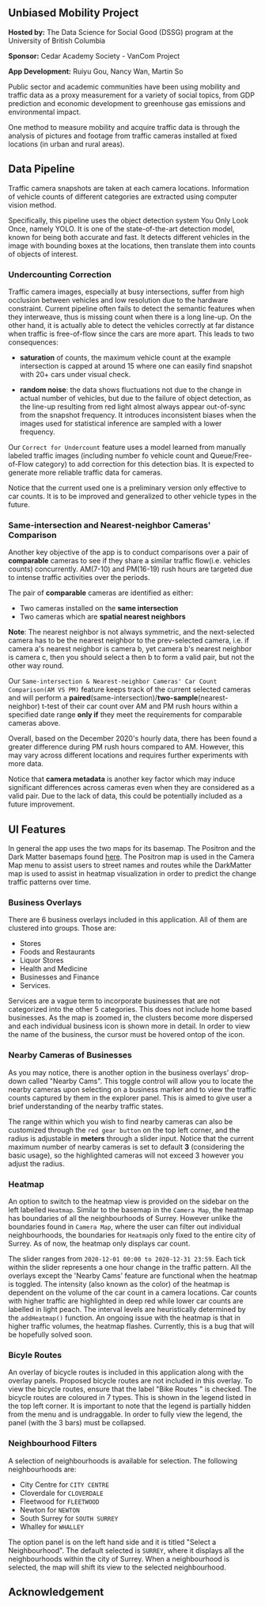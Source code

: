
## Unbiased Mobility Project
**Hosted by:** The Data Science for Social Good (DSSG) program at the University of British Columbia

**Sponsor:** Cedar Academy Society - VanCom Project  

**App Development:** Ruiyu Gou, Nancy Wan, Martin So

Public sector and academic communities have been using mobility and traffic data as a proxy measurement for a variety of social topics, from GDP prediction and economic development to greenhouse gas emissions and environmental impact.

One method to measure mobility and acquire traffic data is through the analysis of pictures and footage from traffic cameras installed at fixed locations (in urban and rural areas). 


## Data Pipeline
Traffic camera snapshots are taken at each camera locations. Information of vehicle counts of different categories are extracted using computer vision method. 

Specifically, this pipeline uses the object detection system You Only Look Once, namely YOLO. It is one of the state-of-the-art detection model, known for being both accurate and fast. It detects different vehicles in the image with bounding boxes at the locations, then translate them into counts of objects of interest.


### Undercounting Correction

Traffic camera images, especially at busy intersections, suffer from high occlusion between vehicles and low resolution due to the hardware constraint. Current pipeline often fails to detect the semantic features when they interweave, thus is missing count when there is a long line-up. On the other hand, it is actually able to detect the vehicles correctly at far distance when traffic is free-of-flow since the cars are more apart. This leads to two consequences:

- **saturation** of counts, the maximum vehicle count at the example intersection is capped at around 15 where one can easily find snapshot with 20+ cars under visual check. 

- **random noise**: the data shows fluctuations not due to the change in actual number of vehicles, but due to the failure of object detection, as the line-up resulting from red light almost always appear out-of-sync from the snapshot frequency. It introduces inconsistent biases when the images used for statistical inference are sampled with a lower frequency.

Our `Correct for Undercount` feature uses a model learned from manually labeled traffic images (including number fo vehicle count and Queue/Free-of-Flow category) to add correction for this detection bias. It is expected to generate more reliable traffic data for cameras.

Notice that the current used one is a preliminary version only effective to car counts. It is to be improved and generalized to other vehicle types in the future.

### Same-intersection and Nearest-neighbor Cameras' Comparison

Another key objective of the app is to conduct comparisons over a pair of **comparable** cameras to see if they share a similar traffic flow(i.e. vehicles counts) concurrently. AM(7-10) and PM(16-19) rush hours are targeted due to intense traffic activities over the periods. 

The pair of **comparable** cameras are identified as either:

- Two cameras installed on the **same intersection**
- Two cameras which are **spatial nearest neighbors**

**Note**: The nearest neighbor is not always symmetric, and the next-selected camera has to be the nearest neighbor to the prev-selected camera, i.e. if camera a's nearest neighbor is camera b, yet camera b's nearest neighbor is camera c, then you should select a then b to form a valid pair, but not the other way round.

Our `Same-intersection & Nearest-neighbor Cameras' Car Count Comparison(AM VS PM)` feature keeps track of the current selected cameras and will perform a **paired**(same-intersection)/**two-sample**(nearest-neighbor) t-test of their car count over AM and PM rush hours within a specified date range **only if** they meet the requirements for comparable cameras above.

Overall, based on the December 2020's hourly data, there has been found a greater difference during PM rush hours compared to AM. However, this may vary across different locations and requires further experiments with more data. 

Notice that **camera metadata** is another key factor which may induce significant differences across cameras even when they are considered as a valid pair. Due to the lack of data, this could be potentially included as a future improvement.

## UI Features 
In general the app uses the two maps for its basemap. The Positron and the Dark Matter basemaps found [here](https://carto.com/blog/getting-to-know-positron-and-dark-matter/). The Positron map is used in the Camera Map menu to assist users to street names and routes while the DarkMatter map is used to assist in heatmap visualization in order to predict the change traffic patterns over time.

### Business Overlays

There are 6 business overlays included in this application. All of them are clustered into groups. Those are:    
-  Stores
-  Foods and Restaurants
-  Liquor Stores
-  Health and Medicine
-  Businesses and Finance
-  Services.  

Services are a vague term to incorporate businesses that are not categorized into the other 5 categories.  This does not include home based businesses.  As the map is zoomed in, the clusters become more dispersed and each individual business icon is shown more in detail. In order to view the name of the business, the cursor must be hovered ontop of the icon. 

### Nearby Cameras of Businesses

As you may notice, there is another option in the business overlays' drop-down called "Nearby Cams". This toggle control will allow you to locate the nearby cameras upon selecting on a business marker and to view the traffic counts captured by them in the explorer panel. This is
aimed to give user a brief understanding of the nearby traffic states.

The range within which you wish to find nearby cameras can also be customized through the `red gear button` on the top left corner, and the radius is adjustable in **meters** through a slider input. Notice that the current maximum number of nearby cameras is set to default **3** (considering the basic usage), so the highlighted cameras will not exceed 3 however you adjust the radius. 

### Heatmap

An option to switch to the heatmap view is provided on the sidebar on the left labelled `Heatmap`. Similar to the basemap in the `Camera Map`, the heatmap has boundaries of all the neighbourhoods of Surrey. However unlike the boundaries found in `Camera Map`, where the user can filter out individual neighbourhoods, the boundaries for `Heatmap`is only fixed to the entire city of Surrey. As of now, the heatmap only displays car count. 

The slider ranges from `2020-12-01 00:00 to 2020-12-31 23:59`. Each tick within the slider represents a one hour change in the traffic pattern. All the overlays except the 'Nearby Cams' feature are functional when the heatmap is toggled. The intensity (also known as the color) of the heatmap is dependent on the volume of the car count in a camera locations. Car counts with higher traffic are highlighted in deep red while lower car counts are labelled in light peach. The interval levels are heuristically determined by the `addHeatmap()` function. An ongoing issue with the heatmap is that in higher traffic volumes, the heatmap flashes. Currently, this is a bug that will be hopefully solved soon.

### Bicyle Routes
An overlay of bicycle routes is included in this application along with the overlay panels. Proposed bicycle routes are not included in this overlay. To view the bicycle routes, ensure that the label "Bike Routes " is checked. The bicycle routes are coloured in 7 types. This is shown in the legend listed in the top left corner. It is important to note that the legend is partially hidden from the menu and is undraggable. In order to fully view the legend, the panel (with  the 3 bars) must be collapsed.

### Neighbourhood Filters 
A selection of neighbourhoods is available for selection. The following neighbourhoods are:
-  City Centre for `CITY CENTRE` 
-  Cloverdale for `CLOVERDALE`
-  Fleetwood for `FLEETWOOD`
-  Newton for `NEWTON`
-  South Surrey for `SOUTH SURREY`
-  Whalley for `WHALLEY`

The option panel is on the left hand side and it is titled "Select a Neighbourhood". The default selected is `SURREY`, where it displays all the neighbourhoods within the city of Surrey. When a neighbourhood is selected, the map will shift its view to the selected neighbourhood.




## Acknowledgement
